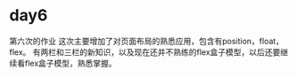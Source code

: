 # day6
第六次的作业
这次主要增加了对页面布局的熟悉应用，包含有position，float，flex。
有两栏和三栏的新知识，以及现在还并不熟练的flex盒子模型，以后还要继续看flex盒子模型，熟悉掌握。
